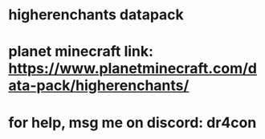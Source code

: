# higherenchants datapack
# planet minecraft link: https://www.planetminecraft.com/data-pack/higherenchants/
# for help, msg me on discord: dr4con

